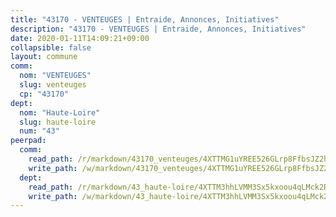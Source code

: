 ```yaml
---
title: "43170 - VENTEUGES | Entraide, Annonces, Initiatives"
description: "43170 - VENTEUGES | Entraide, Annonces, Initiatives"
date: 2020-01-11T14:09:21+09:00
collapsible: false
layout: commune
comm:
  nom: "VENTEUGES"
  slug: venteuges
  cp: "43170"
dept:
  nom: "Haute-Loire"
  slug: haute-loire
  num: "43"
peerpad:
  comm:
    read_path: /r/markdown/43170_venteuges/4XTTMG1uYREE526GLrp8FfbsJZ2huFy9m42v2TNfXMCH1s3m3
    write_path: /w/markdown/43170_venteuges/4XTTMG1uYREE526GLrp8FfbsJZ2huFy9m42v2TNfXMCH1s3m3-K3TgUJPYfmuXjMRewuVcuHURCBg8JMRVQu1q6EbUFfvfS3pH7TRDJkWoWvehHyHxkUwcKjs6LR5ojJQFkiAe5Ktxg2LENYsvemG3m72syjDZdP5rsoo3TvJwZSm2wsR1rLqrY2aD
  dept:
    read_path: /r/markdown/43_haute-loire/4XTTM3hhLVMM3Sx5kxoou4qLMck2RjGiJF8bjxPuKy3VyRdWX
    write_path: /w/markdown/43_haute-loire/4XTTM3hhLVMM3Sx5kxoou4qLMck2RjGiJF8bjxPuKy3VyRdWX-K3TgTnndWXCUw13Pw3gJoEo9qHUCGXZ4frH2coLZWWDcoWKo22cU2VNENpi117F5bi6bu3WHMPd2VTrETU2R5owQhCBrUQgvCKerk4NqeDhN66egG9mHY8CCfEckbCp9SecEdL6b
---
```


